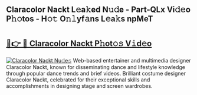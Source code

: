 ## Claracolor Nackt L𝚎a𝚔ed N𝚞𝚍e - Part-QLx Vi𝚍𝚎o P𝚑𝚘tos - H𝚘𝚝 O𝚗𝚕yf𝚊ns L𝚎a𝚔s npMeT

# <h2><a href="http://kf8z93z.oniu.top/?m=Claracolor+Nackt">🔗👉 🔴 Claracolor Nackt P𝚑ot𝚘𝚜 V𝚒d𝚎o</a></h2>

[![Claracolor Nackt Nu𝚍e𝚜](https://i.imgur.com/0qMVB7G.gif)](http://kf8z93z.oniu.top/?m=Claracolor+Nackt)
Web-based entertainer and multimedia designer Claracolor Nackt, known for disseminating dance and lifestyle knowledge through popular dance trends and brief videos. Brilliant costume designer Claracolor Nackt, celebrated for their exceptional skills and accomplishments in designing stage and screen wardrobes.  

